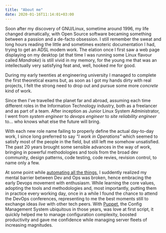 ```yaml
---
title: "About me"
date: 2020-01-16T11:14:01+03:00
---
```


Soon after my discovery of GNU/Linux, sometime around 1996, my life changed dramatically, with Open Source software becaming something between a passion and a de-facto obsession. I still remember the sweat and long hours reading the little and sometimes exoteric documentation I had, trying to get an ADSL modem work. The elation once I first saw a web page displaying on my desktop (at that time I was running some Linux flavour called _Mandrake_) is still vivid in my memory, for the young me that was an intellectually very satisfying feat and, well, hooked me for good.

During my early twenties at engineering university I managed to complete the first theoretical exams but, as soon as I got my hands dirty with real projects, I felt the strong need to drop out and pursue some more _concrete_ kind of work.

Since then I've travelled the planet far and abroad, assuming each time different roles in the Information Technology industry, both as a freelancer and as part of a team. After inception as Junior Linux System Administrator, I went from _system engineer_ to _devops engineer_ to _site reliability engineer_ to... who knows what else the future will bring.

With each new role name failing to properly define the actual day-to-day work, I since long preferred to say _"I work in Operations"_ which seemed to satisfy most of the people in the field, but still left me somehow unsatisfied. The past 20 years brought some sensible advances in the way of work, bringing in powerful methodologies and tools from the broad dev community, design patterns, code testing, code revies, revision control, to name only a few.

At some point while [automating all the things](http://www.anchor.com.au/blog/2011/08/automate-all-the-things/), I suddently realized my mental barrier between Dev and Ops was broken, hence embracing the early Devops movement with enthusiasm. While learning the core values, adopting the tools and methodologies and, most importantly, putting them in practice every working day, once in a while I found the chance to attend the DevOps conferences, representing to me the best moments still to exchange ideas _live_ with other tech peers. With [Puppet](https://puppet), the Config Management System ubiquitous in those years, was love at first script, it quickly helped me to manage configuration complexity, boosted productivity and gave me confidence while managing server fleets of increasing magnitudes.
